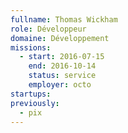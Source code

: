 ```yaml
---
fullname: Thomas Wickham
role: Développeur
domaine: Développement
missions:
  - start: 2016-07-15
    end: 2016-10-14
    status: service
    employer: octo
startups:
previously:
  - pix
---
```

